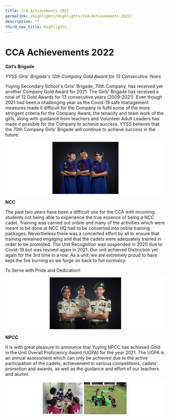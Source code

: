 ```yaml
---
title: CCA Achievements 2022
permalink: /highlights/Highlights/CCA-Achievements-2022/
description: ""
third_nav_title: Highlights
---
```

CCA Achievements 2022
=====================

<b>Girl’s Brigade</b>

  

_YYSS Girls' Brigade's 12th Company Gold Award for 13 Consecutive Years_

  

Yuying Secondary School's Girls' Brigade, 70th Company, has received yet another Company Gold Award for 2021. The Girls' Brigade has received a total of 12 Gold Awards for 13 consecutive years (2009-2021). Even though 2021 had been a challenging year as the Covid-19 safe management measures made it difficult for the Company to fulfil some of the more stringent criteria for the Company Award, the tenacity and team work of the girls, along with guidance from teachers and Volunteer Adult Leaders has made it possible for the Company to achieve success. YYSS believes that the 70th Company Girls' Brigade will continue to achieve success in the future.

![](/images/CCA1.png)

<b>NCC</b>

  

The past two years have been a difficult one for the CCA with incoming students not being able to experience the true essence of being a NCC cadet. Training was carried out online and many of the activities which were meant to be done at NCC HQ had to be converted into online training packages. Nevertheless there was a concerted effort by all to ensure that training remained engaging and that the cadets were adequately trained in order to be promoted. The Unit Recognition was suspended in 2020 due to Covid-19 but was revived again in 2021. Our unit achieved Distinction yet again for the 3rd time in a row. As a unit, we are extremely proud to have kept the fire burning as we forge on back to full normalcy.

  

To Serve with Pride and Dedication!

![](/images/CCA2.png)

<b>NPCC</b>

  

It is with great pleasure to announce that Yuying NPCC has achieved Gold in the Unit Overall Proficiency Award (UOPA) for the year 2021. The UOPA is an annual assessment which can only be achieved due to the active participation of the cadets, achievement in various competitions, cadets' promotion and awards, as well as the guidance and effort of our teachers and alumni.

![](/images/CCA3.png)